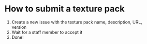 # How to submit a texture pack
1. Create a new issue with the texture pack name, description, URL, version
2. Wait for a staff member to accept it
3. Done!
